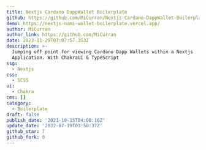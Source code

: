 ```yaml
---
title: Nextjs Cardano DappWallet Boilerplate
github: https://github.com/MiCurran/Nextjs-Cardano-DappWallet-Boilerplate
demo: https://nextjs-nami-wallet-boilerplate.vercel.app/
author: MiCurran
author_link: https://github.com/MiCurran
date: 2023-11-29T07:07:57.353Z
description: >-
  Jumping off point for viewing Cardano Dapp Wallets within a Nextjs
  Application. With ChakraUI & TypeScript
ssg:
  - Nextjs
css:
  - SCSS
ui:
  - Chakra
cms: []
category:
  - Boilerplate
draft: false
publish_date: '2021-10-15T04:08:16Z'
update_date: '2022-07-19T03:50:37Z'
github_star: 7
github_fork: 0
---
```

